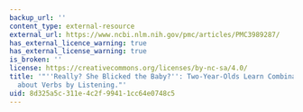 ```yaml
---
backup_url: ''
content_type: external-resource
external_url: https://www.ncbi.nlm.nih.gov/pmc/articles/PMC3989287/
has_external_licence_warning: true
has_external_license_warning: true
is_broken: ''
license: https://creativecommons.org/licenses/by-nc-sa/4.0/
title: '"''Really? She Blicked the Baby?'': Two-Year-Olds Learn Combinatorial Facts
  about Verbs by Listening."'
uid: 8d325a5c-311e-4c2f-9941-1cc64e0748c5
---
```

